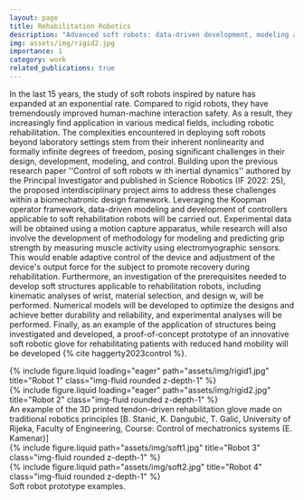 ```yaml
---
layout: page
title: Rehabilitation Robotics
description: "Advanced soft robots: data-driven development, modeling and control"
img: assets/img/rigid2.jpg
importance: 1
category: work
related_publications: true
---
```


In the last 15 years, the study of soft robots inspired by nature has expanded at an exponential rate. Compared to rigid robots,
they have tremendously improved human-machine interaction safety. As a result, they increasingly find application in various medical fields, including robotic rehabilitation. The complexities encountered in deploying soft robots beyond laboratory settings stem from their inherent nonlinearity and formally infinite degrees of freedom, posing significant challenges in their design, development, modeling, and control. Building upon the previous research paper ''Control of soft robots w ith inertial dynamics'' authored by the Principal Investigator and published in Science Robotics (IF 2022: 25), the proposed interdisciplinary project aims to address these challenges within a biomechatronic design framework. Leveraging the Koopman operator framework, data-driven modeling and development of controllers applicable to soft rehabilitation robots will be carried out. Experimental data will be obtained using a motion capture apparatus, while research will also involve the development of methodology for modeling and predicting grip strength by measuring muscle activity using electromyographic sensors. This would enable adaptive control of the device and adjustment of the device's output force for the subject to promote recovery during rehabilitation. Furthermore, an investigation of the prerequisites needed to develop soft structures applicable to rehabilitation robots, including kinematic analyses of wrist, material selection, and design w, will be performed. Numerical models will be developed to optimize the designs and achieve better durability and reliability, and experimental analyses will be performed. Finally, as an example of the application of structures being investigated and developed, a proof-of-concept prototype of an innovative soft robotic glove for rehabilitating patients with reduced hand mobility will be developed {% cite haggerty2023control %}.

<div class="row">
    <div class="col-sm mt-3 mt-md-0">
        {% include figure.liquid loading="eager" path="assets/img/rigid1.jpg" title="Robot 1" class="img-fluid rounded z-depth-1" %}
    </div>
    <div class="col-sm mt-3 mt-md-0">
        {% include figure.liquid loading="eager" path="assets/img/rigid2.jpg" title="Robot 2" class="img-fluid rounded z-depth-1" %}
    </div>
</div>
<div class="caption">
    An example of the 3D printed tendon-driven rehabilitation glove made on traditional robotics principles  [B. Stanić, K. Dangubić, T. Galić, University of Rijeka, Faculty of Engineering, Course: Control of mechatronics systems (E. Kamenar)]
</div>

<div class="row justify-content-sm-center">
    <div class="col-sm-8 mt-3 mt-md-0">
        {% include figure.liquid path="assets/img/soft1.jpg" title="Robot 3" class="img-fluid rounded z-depth-1" %}
    </div>
    <div class="col-sm-4 mt-3 mt-md-0">
        {% include figure.liquid path="assets/img/soft2.jpg" title="Robot 4" class="img-fluid rounded z-depth-1" %}
    </div>
</div>
<div class="caption">
    Soft robot prototype examples.
</div>